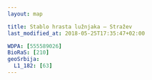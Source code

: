 ```yaml
---
layout: map

title: Stablo hrasta lužnjaka – Stražev
last_modified_at: 2018-05-25T17:35:47+02:00

WDPA: [555589026]
BioRaS: [210]
geoSrbija:
  L1_182: [63]
---
```

